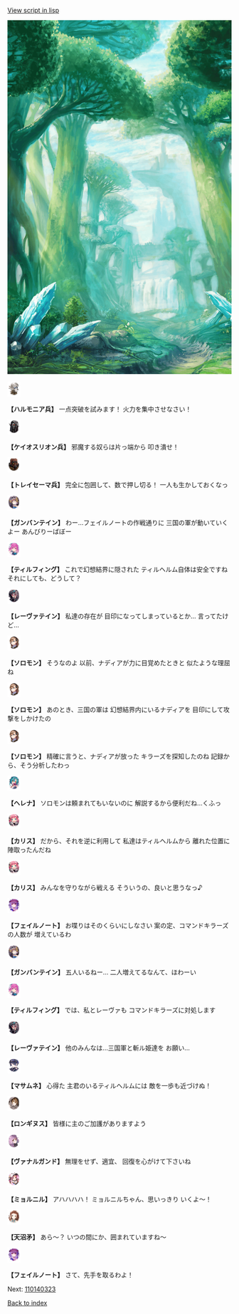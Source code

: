 [View script in lisp](../scripts/110140321.txt)

![forest.png](../images/backgrounds/forest.png)

<img src="../images/units/3810001.png" alt="3810001.png" height="34"/>

**【ハルモニア兵】**
一点突破を試みます！
火力を集中させなさい！

<img src="../images/units/3820001.png" alt="3820001.png" height="34"/>

**【ケイオスリオン兵】**
邪魔する奴らは片っ端から
叩き潰せ！

<img src="../images/units/3830001.png" alt="3830001.png" height="34"/>

**【トレイセーマ兵】**
完全に包囲して、数で押し切る！
一人も生かしておくなっ

<img src="../images/units/3600211.png" alt="3600211.png" height="34"/>

**【ガンバンテイン】**
わー…フェイルノートの作戦通りに
三国の軍が動いていくよー
あんびりーばぼー

<img src="../images/units/3101411.png" alt="3101411.png" height="34"/>

**【ティルフィング】**
これで幻想結界に隠された
ティルヘルム自体は安全ですね
それにしても、どうして？

<img src="../images/units/3100211.png" alt="3100211.png" height="34"/>

**【レーヴァテイン】**
私達の存在が
目印になってしまっているとか…
言ってたけど…

<img src="../images/units/3503111.png" alt="3503111.png" height="34"/>

**【ソロモン】**
そうなのよ
以前、ナディアが力に目覚めたときと
似たような理屈ね

<img src="../images/units/3503111.png" alt="3503111.png" height="34"/>

**【ソロモン】**
あのとき、三国の軍は
幻想結界内にいるナディアを
目印にして攻撃をしかけたの

<img src="../images/units/3503111.png" alt="3503111.png" height="34"/>

**【ソロモン】**
精確に言うと、ナディアが放った
キラーズを探知したのね
記録から、そう分析したわっ

<img src="../images/units/3302811.png" alt="3302811.png" height="34"/>

**【ヘレナ】**
ソロモンは頼まれてもいないのに
解説するから便利だね…くふっ

<img src="../images/units/3602511.png" alt="3602511.png" height="34"/>

**【カリス】**
だから、それを逆に利用して
私達はティルヘルムから
離れた位置に陣取ったんだね

<img src="../images/units/3602511.png" alt="3602511.png" height="34"/>

**【カリス】**
みんなを守りながら戦える
そういうの、良いと思うなっ♪

<img src="../images/units/3401911.png" alt="3401911.png" height="34"/>

**【フェイルノート】**
お喋りはそのくらいにしなさい
案の定、コマンドキラーズの人数が
増えているわ

<img src="../images/units/3600211.png" alt="3600211.png" height="34"/>

**【ガンバンテイン】**
五人いるねー…
二人増えてるなんて、ほわーい

<img src="../images/units/3101411.png" alt="3101411.png" height="34"/>

**【ティルフィング】**
では、私とレーヴァも
コマンドキラーズに対処します

<img src="../images/units/3100211.png" alt="3100211.png" height="34"/>

**【レーヴァテイン】**
他のみんなは…三国軍と斬ル姫達を
お願い…

<img src="../images/units/3100111.png" alt="3100111.png" height="34"/>

**【マサムネ】**
心得た
主君のいるティルヘルムには
敵を一歩も近づけぬ！

<img src="../images/units/3300111.png" alt="3300111.png" height="34"/>

**【ロンギヌス】**
皆様に主のご加護がありますよう

<img src="../images/units/3601111.png" alt="3601111.png" height="34"/>

**【ヴァナルガンド】**
無理をせず、適宜、
回復を心がけて下さいね

<img src="../images/units/3200111.png" alt="3200111.png" height="34"/>

**【ミョルニル】**
アハハハハ！
ミョルニルちゃん、思いっきり
いくよ～！

<img src="../images/units/3300411.png" alt="3300411.png" height="34"/>

**【天沼矛】**
あら～？
いつの間にか、囲まれていますね～

<img src="../images/units/3401911.png" alt="3401911.png" height="34"/>

**【フェイルノート】**
さて、先手を取るわよ！

Next: [110140323](110140323.md)

[Back to index](index.md)
